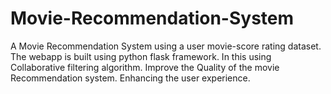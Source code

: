 # Movie-Recommendation-System

A Movie Recommendation System using a user movie-score rating dataset.
The webapp is built using python flask framework.
In this using Collaborative filtering algorithm.
Improve the Quality of the movie Recommendation system.
Enhancing the user experience.
